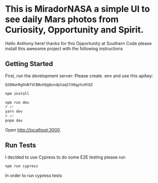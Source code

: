 # This is MiradorNASA a simple UI to see daily Mars photos from Curiosity, Opportunity and Spirit.

Hello Anthony here! thanks for this Opportunity at Southern Code please install this awesome project with the following instructions

## Getting Started

First, run the development server:
Please create .env and use this apikey:

```bash
Q2Q0wnRgOoN7VCBBuhQgQundpSaq57UOqyhu9tQZ
```

```bash
npm install

npm run dev
# or
yarn dev
# or
pnpm dev
```

Open [http://localhost:3000](http://localhost:3000).

## Run Tests

I decided to use Cypress to do some E2E testing please run

```bash
npm run cypress
```

In order to run cypress tests

